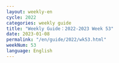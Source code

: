 ```yaml
---
layout: weekly-en
cycle: 2022
categories: weekly guide
title: "Weekly Guide：2022-2023 Week 53"
date: 2023-01-08
permalink: "/en/guide/2022/wk53.html"
weekNum: 53
language: English
---
```

